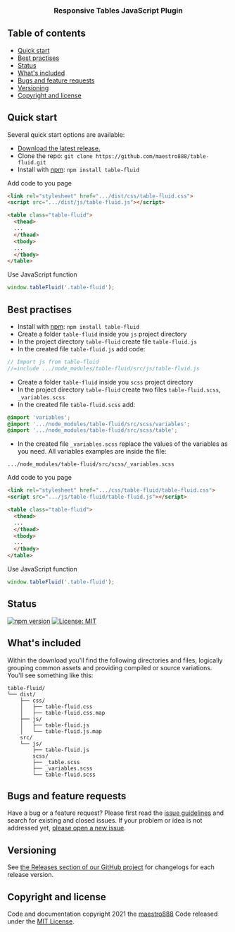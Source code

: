<h3 align="center">Responsive Tables JavaScript Plugin</h3>

## Table of contents

- [Quick start](#quick-start)
- [Best practises](#best-practises)
- [Status](#status)
- [What's included](#whats-included)
- [Bugs and feature requests](#bugs-and-feature-requests)
- [Versioning](#versioning)
- [Copyright and license](#copyright-and-license)


## Quick start

Several quick start options are available:

- [Download the latest release.](https://github.com/maestro888/table-fluid/archive/1.1.5.zip)
- Clone the repo: `git clone https://github.com/maestro888/table-fluid.git`
- Install with [npm](https://www.npmjs.com/): `npm install table-fluid`

<p>Add code to you page</p>

```html
<link rel="stylesheet" href=".../dist/css/table-fluid.css">
<script src=".../dist/js/table-fluid.js"></script>

<table class="table-fluid">
  <thead>
  ...
  </thead>
  <tbody>
  ...
  </tbody>
</table>
```

<p>Use JavaScript function</p>

```js
window.tableFluid('.table-fluid');
```


## Best practises

- Install with [npm](https://www.npmjs.com/): `npm install table-fluid`
- Create a folder `table-fluid` inside you `js` project directory
- In the project directory `table-fluid` create file `table-fluid.js`
- In the created file `table-fluid.js` add code:

```js
// Import js from table-fluid
//=include .../node_modules/table-fluid/src/js/table-fluid.js
```

- Create a folder `table-fluid` inside you `scss` project directory
- In the project directory `table-fluid` create two files `table-fluid.scss`, `_variables.scss`
- In the created file `table-fluid.scss` add:

```scss
@import 'variables';
@import '.../node_modules/table-fluid/src/scss/variables';
@import '.../node_modules/table-fluid/src/scss/table';
```

- In the created file `_variables.scss` replace the values of the variables as you need. All variables examples are inside the file:

```text
.../node_modules/table-fluid/src/scss/_variables.scss
```

<p>Add code to you page</p>

```html
<link rel="stylesheet" href=".../css/table-fluid/table-fluid.css">
<script src=".../js/table-fluid/table-fluid.js"></script>

<table class="table-fluid">
  <thead>
  ...
  </thead>
  <tbody>
  ...
  </tbody>
</table>
```

<p>Use JavaScript function</p>

```js
window.tableFluid('.table-fluid');
```


## Status

[![npm version](https://img.shields.io/npm/v/table-fluid)](https://www.npmjs.com/package/table-fluid)
[![License: MIT](https://img.shields.io/badge/License-MIT-yellow.svg)](https://opensource.org/licenses/MIT)


## What's included

Within the download you'll find the following directories and files, logically grouping common assets and providing compiled or source variations. You'll see something like this:

```text
table-fluid/
└── dist/
    ├── css/
    │   ├── table-fluid.css
    │   ├── table-fluid.css.map
    ├── js/
    │   ├── table-fluid.js
    │   └── table-fluid.js.map
    src/
    └── js/
        ├── table-fluid.js
        scss/
        ├── _table.scss
        ├── _variables.scss
        └── table-fluid.scss
```


## Bugs and feature requests

Have a bug or a feature request? Please first read the [issue guidelines](https://github.com/maestro888/table-fluid/issues) and search for existing and closed issues. If your problem or idea is not addressed yet, [please open a new issue](https://github.com/maestro888/table-fluid/issues/new).


## Versioning

See [the Releases section of our GitHub project](https://github.com/maestro888/table-fluid/releases) for changelogs for each release version.


## Copyright and license

Code and documentation copyright 2021 the [maestro888](https://github.com/maestro888/table-fluid/graphs/contributors) Code released under the [MIT License](https://github.com/maestro888/table-fluid/blob/master/LICENSE).
